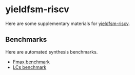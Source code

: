 # yieldfsm-riscv

Here are some supplementary materials for [yieldfsm-riscv](https://github.com/tilk/yieldfsm-riscv).

## Benchmarks

Here are automated synthesis benchmarks.

* [Fmax benchmark](https://tilk.github.io/yieldfsm-riscv/dev/bench/fmax/)
* [LCs benchmark](https://tilk.github.io/yieldfsm-riscv/dev/bench/lc/)


